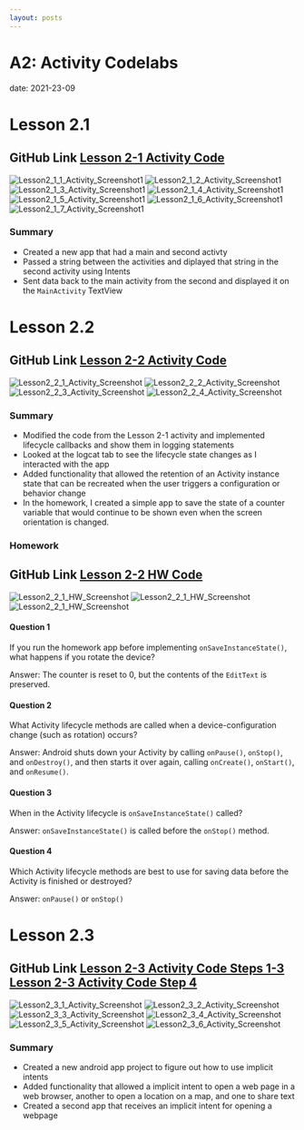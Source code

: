 ```yaml
---
layout: posts
---
```


# A2: Activity Codelabs

date: 2021-23-09

# Lesson 2.1
## GitHub Link [Lesson 2-1 Activity Code](https://github.com/tophbuddy/cs5520_cholzheu_projects/tree/main/CS5520/NEUSEA_ChrisHolzheu_Lesson2_1/TwoActivities)

![Lesson2_1_1_Activity_Screenshot1](https://github.com/tophbuddy/cs5520_cholzheu_projects/blob/main/CS5520/Project_Images/Lesson2_1_Activity/2-1-1_Activity.png?raw=true)
![Lesson2_1_2_Activity_Screenshot1](https://github.com/tophbuddy/cs5520_cholzheu_projects/blob/main/CS5520/Project_Images/Lesson2_1_Activity/2-1-2_Activity.png?raw=true)
![Lesson2_1_3_Activity_Screenshot1](https://github.com/tophbuddy/cs5520_cholzheu_projects/blob/main/CS5520/Project_Images/Lesson2_1_Activity/2-1-3_Activity1.png?raw=true)
![Lesson2_1_4_Activity_Screenshot1](https://github.com/tophbuddy/cs5520_cholzheu_projects/blob/main/CS5520/Project_Images/Lesson2_1_Activity/2-1-3_Activity2.png?raw=true)
![Lesson2_1_5_Activity_Screenshot1](https://github.com/tophbuddy/cs5520_cholzheu_projects/blob/main/CS5520/Project_Images/Lesson2_1_Activity/2-1-4_Activity1.png?raw=true)
![Lesson2_1_6_Activity_Screenshot1](https://github.com/tophbuddy/cs5520_cholzheu_projects/blob/main/CS5520/Project_Images/Lesson2_1_Activity/2-1-4_Activity2.png?raw=true)
![Lesson2_1_7_Activity_Screenshot1](https://github.com/tophbuddy/cs5520_cholzheu_projects/blob/main/CS5520/Project_Images/Lesson2_1_Activity/2-1-4_Activity3.png?raw=true)

### Summary

- Created a new app that had a main and second activty
- Passed a string between the activities and diplayed that string in the second activity using Intents
- Sent data back to the main activity from the second and displayed it on the `MainActivity` TextView

# Lesson 2.2
## GitHub Link [Lesson 2-2 Activity Code](https://github.com/tophbuddy/cs5520_cholzheu_projects/tree/main/CS5520/NEUSEA_ChrisHolzheu_Lesson2_2/TwoActivities2)

![Lesson2_2_1_Activity_Screenshot](https://github.com/tophbuddy/cs5520_cholzheu_projects/blob/main/CS5520/Project_Images/Lesson2_2_Activity/Screen%20Shot%202021-09-22%20at%203.37.52%20PM.png?raw=true)
![Lesson2_2_2_Activity_Screenshot](https://github.com/tophbuddy/cs5520_cholzheu_projects/blob/main/CS5520/Project_Images/Lesson2_2_Activity/Screen%20Shot%202021-09-22%20at%203.44.27%20PM.png?raw=true)
![Lesson2_2_3_Activity_Screenshot](https://github.com/tophbuddy/cs5520_cholzheu_projects/blob/main/CS5520/Project_Images/Lesson2_2_Activity/Screen%20Shot%202021-09-22%20at%205.49.57%20PM.png?raw=true)
![Lesson2_2_4_Activity_Screenshot](https://github.com/tophbuddy/cs5520_cholzheu_projects/blob/main/CS5520/Project_Images/Lesson2_2_Activity/Screen%20Shot%202021-09-22%20at%205.50.12%20PM.png?raw=true)

### Summary

- Modified the code from the Lesson 2-1 activity and implemented lifecycle callbacks and show them in logging statements
- Looked at the logcat tab to see the lifecycle state changes as I interacted with the app
- Added functionality that allowed the retention of an Activity instance state that can be recreated when the user triggers a configuration or behavior change
- In the homework, I created a simple app to save the state of a counter variable that would continue to be shown even when the screen orientation is changed. 

### Homework

## GitHub Link [Lesson 2-2 HW Code](https://github.com/tophbuddy/cs5520_cholzheu_projects/tree/main/CS5520/NEUSEA_ChrisHolzheu_Lesson2_2_HW)

![Lesson2_2_1_HW_Screenshot](https://github.com/tophbuddy/cs5520_cholzheu_projects/blob/main/CS5520/Project_Images/Lesson2_2_HW/Screenshot_1632361870.png?raw=true)
![Lesson2_2_1_HW_Screenshot](https://github.com/tophbuddy/cs5520_cholzheu_projects/blob/main/CS5520/Project_Images/Lesson2_2_HW/Screenshot_1632361887.png?raw=true)
![Lesson2_2_1_HW_Screenshot](https://github.com/tophbuddy/cs5520_cholzheu_projects/blob/main/CS5520/Project_Images/Lesson2_2_HW/Screenshot_1632361894.png?raw=true)

#### Question 1
If you run the homework app before implementing `onSaveInstanceState()`, what happens if you rotate the device?

Answer: The counter is reset to 0, but the contents of the `EditText` is preserved.

#### Question 2
What Activity lifecycle methods are called when a device-configuration change (such as rotation) occurs?

Answer: Android shuts down your Activity by calling `onPause()`, `onStop()`, and `onDestroy()`, and then starts it over again, calling `onCreate()`, `onStart()`, and `onResume()`.

#### Question 3
When in the Activity lifecycle is `onSaveInstanceState()` called?

Answer: `onSaveInstanceState()` is called before the `onStop()` method.

#### Question 4
Which Activity lifecycle methods are best to use for saving data before the Activity is finished or destroyed?

Answer: `onPause()` or `onStop()`

# Lesson 2.3
## GitHub Link [Lesson 2-3 Activity Code Steps 1-3](https://github.com/tophbuddy/cs5520_cholzheu_projects/tree/main/CS5520/NEUSEA_ChrisHolzheu_Lesson2_3) [Lesson 2-3 Activity Code Step 4](https://github.com/tophbuddy/cs5520_cholzheu_projects/tree/main/CS5520/NEUSEA_ChrisHolzheu_Lesson2_3_Pt2/ImplicitIntentsReceiver)

![Lesson2_3_1_Activity_Screenshot](https://github.com/tophbuddy/cs5520_cholzheu_projects/blob/main/CS5520/Project_Images/Lesson2_3_Activity/Screen%20Shot%202021-09-22%20at%207.58.47%20PM.png?raw=true)
![Lesson2_3_2_Activity_Screenshot](https://github.com/tophbuddy/cs5520_cholzheu_projects/blob/main/CS5520/Project_Images/Lesson2_3_Activity/Screenshot_1632366311.png?raw=true)
![Lesson2_3_3_Activity_Screenshot](https://github.com/tophbuddy/cs5520_cholzheu_projects/blob/main/CS5520/Project_Images/Lesson2_3_Activity/Screenshot_1632366337.png?raw=true)
![Lesson2_3_4_Activity_Screenshot](https://github.com/tophbuddy/cs5520_cholzheu_projects/blob/main/CS5520/Project_Images/Lesson2_3_Activity/Screenshot_1632366372.png?raw=true)
![Lesson2_3_5_Activity_Screenshot](https://github.com/tophbuddy/cs5520_cholzheu_projects/blob/main/CS5520/Project_Images/Lesson2_3_Activity/Screenshot_1632366480.png?raw=true)
![Lesson2_3_6_Activity_Screenshot](https://github.com/tophbuddy/cs5520_cholzheu_projects/blob/main/CS5520/Project_Images/Lesson2_3_Activity/Screenshot_1632368116.png?raw=true)

### Summary

- Created a new android app project to figure out how to use implicit intents
- Added functionality that allowed a implicit intent to open a web page in a web browser, another to open a location on a map, and one to share text
- Created a second app that receives an implicit intent for opening a webpage
